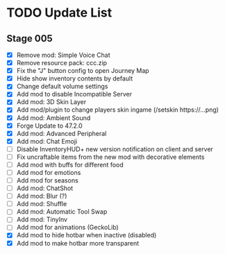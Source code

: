 # TODO Update List

## Stage 005

- [X] Remove mod: Simple Voice Chat
- [X] Remove resource pack: ccc.zip
- [X] Fix the "J" button config to open Journey Map
- [X] Hide show inventory contents by default
- [X] Change default volume settings
- [X] Add mod to disable Incompatible Server
- [X] Add mod: 3D Skin Layer
- [X] Add mod/plugin to change players skin ingame (/setskin https://...png)
- [X] Add mod: Ambient Sound
- [X] Forge Update to 47.2.0
- [X] Add mod: Advanced Peripheral
- [X] Add mod: Chat Emoji
- [ ] Disable InventoryHUD+ new version notification on client and server
- [ ] Fix uncraftable items from the new mod with decorative elements
- [ ] Add mod with buffs for different food
- [ ] Add mod for emotions
- [ ] Add mod for seasons
- [ ] Add mod: ChatShot
- [ ] Add mod: Blur (?)
- [ ] Add mod: Shuffle
- [ ] Add mod: Automatic Tool Swap
- [ ] Add mod: TinyInv
- [ ] Add mod for animations (GeckoLib)
- [X] Add mod to hide hotbar when inactive (disabled)
- [X] Add mod to make hotbar more transparent
